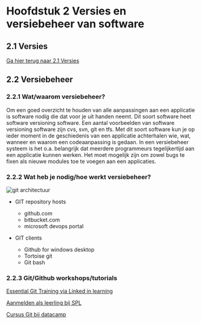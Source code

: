 # Hoofdstuk 2 Versies en versiebeheer van software

## 2.1 Versies

<a href="https://elo.kw1c.nl/CMS/Studie/811%20ICT-Academie/811%20VakkenInhoud/%5BB.06%20BEH%5D%20Onderhoud%20en%20beheer/Productie/opdrachtenportaal/index.html?file=Hoofdstuk021.md">Ga hier terug naar 2.1 Versies</a>

## 2.2 Versiebeheer

### 2.2.1 Wat/waarom versiebeheer?

Om een goed overzicht te houden van alle aanpassingen aan een applicatie is software nodig die dat voor je uit handen neemt. Dit soort software heet software versioning software. Een aantal voorbeelden van software versioning software zijn cvs, svn, git en tfs. Met dit soort software kun je op ieder moment in de geschiedenis van een applicatie achterhalen wie, wat, wanneer en waarom een codeaanpassing is gedaan. In een versiebeheer systeem is het o.a. belangrijk dat meerdere programmeurs tegelijkertijd aan een applicatie kunnen werken. Het moet mogelijk zijn om zowel bugs te fixen als nieuwe modules toe te voegen aan een applicaties.

### 2.2.2 Wat heb je nodig/hoe werkt versiebeheer?

<img src="https://elo.kw1c.nl/CMS/Studie/811%20ICT-Academie/811%20VakkenInhoud/%5BB.06%20BEH%5D%20Onderhoud%20en%20beheer/Productie/04.%20Aanvullend/git-workshop-5-638.jpg" title="git architectuur">

-   GIT repository hosts
    - github.com
    - bitbucket.com
    - microsoft devops portal

- GIT clients
    - Github for windows desktop
    - Tortoise git
    - Git bash

### 2.2.3 Git/Github workshops/tutorials

<a href="https://www.linkedin.com/learning-login/share?forceAccount=true&redirect=https%3A%2F%2Fwww.linkedin.com%2Flearning%2Fcollections%2F6574917710096932864%3Ftrk%3Dshare_collection_url%26shareId%3DHSgajvvFQF6O87Lkt2r40A%253D%253D&account=57684913">Essential Git Training via Linked in learning</a>

<a href="https://www.stichtingpraktijkleren.nl/over-stichting-praktijkleren/actueel/item/bericht/leerling-login/?result=false">Aanmelden als leerling bij SPL</a>

<a href="https://learn.datacamp.com/">Cursus Git bij datacamp</a>

